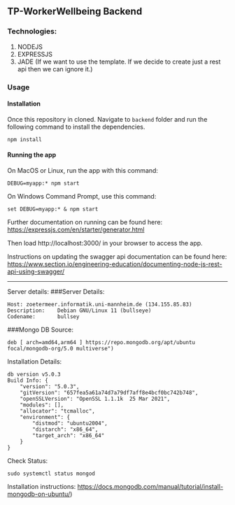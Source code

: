 ## TP-WorkerWellbeing Backend
### Technologies:
1. NODEJS
2. EXPRESSJS
3. JADE (If we want to use the template. If we decide to create just a rest api then we can ignore it.)

### Usage
#### Installation
Once this repository in cloned. Navigate to
`backend` folder and run the following command 
to install the dependencies.

``npm install
``
#### Running the app
On MacOS or Linux, run the app with this command:

``DEBUG=myapp:* npm start``

On Windows Command Prompt, use this command:

``set DEBUG=myapp:* & npm start``

Further documentation on running can be found here:
https://expressjs.com/en/starter/generator.html

Then load http://localhost:3000/ in your browser to access the app.

Instructions on updating the swagger api documentation can be found here: https://www.section.io/engineering-education/documenting-node-js-rest-api-using-swagger/


---------------------------------------------------------------------------------------------------------------------
Server details:
###Server Details:
```
Host: zoetermeer.informatik.uni-mannheim.de (134.155.85.83)
Description:    Debian GNU/Linux 11 (bullseye)
Codename:       bullsey
```


###Mongo DB
Source:
```
deb [ arch=amd64,arm64 ] https://repo.mongodb.org/apt/ubuntu focal/mongodb-org/5.0 multiverse")
```
Installation Details:
```
db version v5.0.3
Build Info: {
    "version": "5.0.3",
    "gitVersion": "657fea5a61a74d7a79df7aff8e4bcf0bc742b748",
    "openSSLVersion": "OpenSSL 1.1.1k  25 Mar 2021",
    "modules": [],
    "allocator": "tcmalloc",
    "environment": {
        "distmod": "ubuntu2004",
        "distarch": "x86_64",
        "target_arch": "x86_64"
    }
}
```
Check Status:
```
sudo systemctl status mongod
```

Installation instructions: https://docs.mongodb.com/manual/tutorial/install-mongodb-on-ubuntu/)
